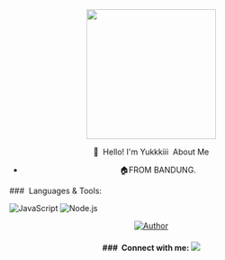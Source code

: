 <div align="center">
<img src="https://avatars.githubusercontent.com/u/34286969?v=4" width="230" height="230"/>

  
<a> 👋 &nbsp;Hello! I'm Yukkkiii </a>
<a>&nbsp;About Me </a>

- 🏠FROM BANDUNG.
>
>
>
</div>
### &nbsp;Languages & Tools:

  ![JavaScript](https://img.shields.io/badge/JavaScript-d6cc0f?style=for-the-badge&logo=javascript&logoColor=white)
  ![Node.js](https://img.shields.io/badge/Node.js-43853D?style=for-the-badge&logo=node.js&logoColor=white)
<p align="center">
  <a href="https://github.com/sleepanywhere"><img title="Author" src="https://img.shields.io/badge/Yukisubagja-Hanya Newbie-red.svg?style=for-the-badge&logo=github" /></a>
  <h4 align="center">
   ### &nbsp;Connect with me:
  <a href="https://wa.me/6289626692456"><img src="https://img.shields.io/badge/Whatsapp-white.svg?style=for-the-badge&logo=whatsapp" /></a>
</h4>
</p>






